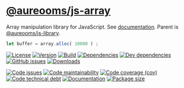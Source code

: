 [@aureooms/js-array](https://aureooms.github.io/js-array)
==

Array manipulation library for JavaScript.
See [documentation](https://aureooms.github.io/js-array).
Parent is [@aureooms/js-library](https://github.com/aureooms/js-library).

```js
let buffer = array.alloc( 10000 ) ;
```

[![License](https://img.shields.io/github/license/aureooms/js-array.svg)](https://raw.githubusercontent.com/aureooms/js-array/main/LICENSE)
[![Version](https://img.shields.io/npm/v/@aureooms/js-array.svg)](https://www.npmjs.org/package/@aureooms/js-array)
[![Build](https://img.shields.io/travis/aureooms/js-array/main.svg)](https://travis-ci.org/aureooms/js-array/branches)
[![Dependencies](https://img.shields.io/david/aureooms/js-array.svg)](https://david-dm.org/aureooms/js-array)
[![Dev dependencies](https://img.shields.io/david/dev/aureooms/js-array.svg)](https://david-dm.org/aureooms/js-array?type=dev)
[![GitHub issues](https://img.shields.io/github/issues/aureooms/js-array.svg)](https://github.com/aureooms/js-array/issues)
[![Downloads](https://img.shields.io/npm/dm/@aureooms/js-array.svg)](https://www.npmjs.org/package/@aureooms/js-array)

[![Code issues](https://img.shields.io/codeclimate/issues/aureooms/js-array.svg)](https://codeclimate.com/github/aureooms/js-array/issues)
[![Code maintainability](https://img.shields.io/codeclimate/maintainability/aureooms/js-array.svg)](https://codeclimate.com/github/aureooms/js-array/trends/churn)
[![Code coverage (cov)](https://img.shields.io/codecov/c/gh/aureooms/js-array/main.svg)](https://codecov.io/gh/aureooms/js-array)
[![Code technical debt](https://img.shields.io/codeclimate/tech-debt/aureooms/js-array.svg)](https://codeclimate.com/github/aureooms/js-array/trends/technical_debt)
[![Documentation](https://aureooms.github.io/js-array//badge.svg)](https://aureooms.github.io/js-array//source.html)
[![Package size](https://img.shields.io/bundlephobia/minzip/@aureooms/js-array)](https://bundlephobia.com/result?p=@aureooms/js-array)

